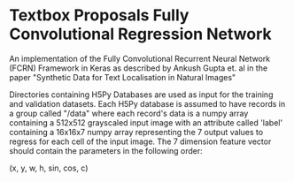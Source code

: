 # Textbox Proposals Fully Convolutional Regression Network

An implementation of the Fully Convolutional Recurrent Neural Network (FCRN) Framework in Keras as described by Ankush Gupta et. al in the paper "Synthetic Data for Text Localisation in Natural Images"


Directories containing H5Py Databases are used as input for the training and validation datasets. Each H5Py database is assumed to have records in a group called "/data" where each record's data is a numpy array containing a 512x512 grayscaled input image with an attribute called 'label' containing a 16x16x7 numpy array representing the 7 output values to regress for each cell of the input image. The 7 dimension feature vector should contain the parameters in the following order:

  (x, y, w, h, sin, cos, c)
